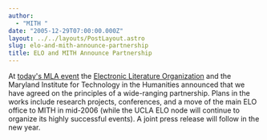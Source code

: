 ```yaml
---
author:
  - "MITH "
date: "2005-12-29T07:00:00.000Z"
layout: ../../layouts/PostLayout.astro
slug: elo-and-mith-announce-partnership
title: ELO and MITH Announce Partnership
---
```


At [today's MLA event](http://www.eliterature.org/2005/12/e-lit-and-new-media-happy-hour-at-mla/) the [Electronic Literature Organization](http://www.eliterature.org) and the Maryland Institute for Technology in the Humanities announced that we have agreed on the principles of a wide-ranging partnership. Plans in the works include research projects, conferences, and a move of the main ELO office to MITH in mid-2006 (while the UCLA ELO node will continue to organize its highly successful events). A joint press release will follow in the new year.
